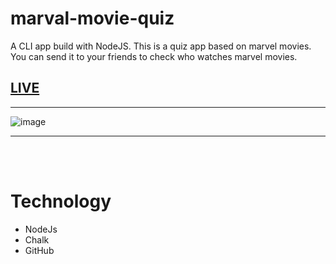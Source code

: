 # marval-movie-quiz
A CLI app build with NodeJS. This is a quiz app based on marvel movies. You can send it to your friends to check who watches marvel movies.


## [LIVE](https://replit.com/@niketvns/mark-1?embed=1&output=1)

---

![image](https://user-images.githubusercontent.com/91107518/193562339-f4dfe09e-f04f-4c7f-b7e0-7b8ebf5af04b.png)


---
<br/>
<br/>

# Technology

- NodeJs
- Chalk
- GitHub
